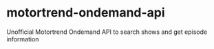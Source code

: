 # motortrend-ondemand-api
Unofficial Motortrend Ondemand API to search shows and get episode information
